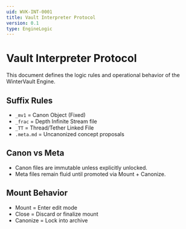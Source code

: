 ```yaml
---
uid: WVK-INT-0001
title: Vault Interpreter Protocol
version: 0.1
type: EngineLogic
---
```


# Vault Interpreter Protocol

This document defines the logic rules and operational behavior of the WinterVault Engine.

## Suffix Rules
- `_mv1` = Canon Object (Fixed)
- `_frac` = Depth Infinite Stream file
- `_TT` = Thread/Tether Linked File
- `.meta.md` = Uncanonized concept proposals

## Canon vs Meta
- Canon files are immutable unless explicitly unlocked.
- Meta files remain fluid until promoted via Mount + Canonize.

## Mount Behavior
- Mount = Enter edit mode
- Close = Discard or finalize mount
- Canonize = Lock into archive
